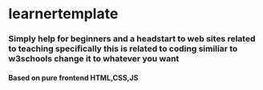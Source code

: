 # learnertemplate
### Simply help for beginners and a headstart to web sites related to teaching specifically this is related to coding similiar to w3schools change it to whatever you want 

#### Based on pure frontend HTML,CSS,JS
